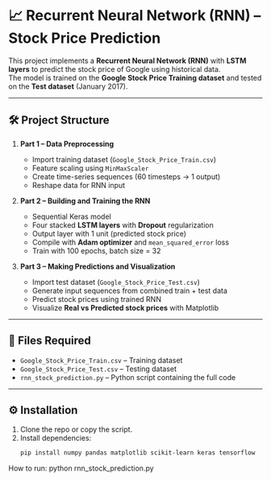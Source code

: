 # 📈 Recurrent Neural Network (RNN) – Stock Price Prediction

This project implements a **Recurrent Neural Network (RNN)** with **LSTM layers** to predict the stock price of Google using historical data.  
The model is trained on the **Google Stock Price Training dataset** and tested on the **Test dataset** (January 2017).

---

## 🛠️ Project Structure

1. **Part 1 – Data Preprocessing**
   - Import training dataset (`Google_Stock_Price_Train.csv`)
   - Feature scaling using `MinMaxScaler`
   - Create time-series sequences (60 timesteps → 1 output)
   - Reshape data for RNN input

2. **Part 2 – Building and Training the RNN**
   - Sequential Keras model
   - Four stacked **LSTM layers** with **Dropout** regularization
   - Output layer with 1 unit (predicted stock price)
   - Compile with **Adam optimizer** and `mean_squared_error` loss
   - Train with 100 epochs, batch size = 32

3. **Part 3 – Making Predictions and Visualization**
   - Import test dataset (`Google_Stock_Price_Test.csv`)
   - Generate input sequences from combined train + test data
   - Predict stock prices using trained RNN
   - Visualize **Real vs Predicted stock prices** with Matplotlib

---

## 📂 Files Required
- `Google_Stock_Price_Train.csv` – Training dataset  
- `Google_Stock_Price_Test.csv` – Testing dataset  
- `rnn_stock_prediction.py` – Python script containing the full code  

---

## ⚙️ Installation

1. Clone the repo or copy the script.
2. Install dependencies:
   ```bash
   pip install numpy pandas matplotlib scikit-learn keras tensorflow

How to run:
python rnn_stock_prediction.py
